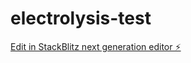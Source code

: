 # electrolysis-test

[Edit in StackBlitz next generation editor ⚡️](https://stackblitz.com/~/github.com/hamisbela/electrolysis-test)